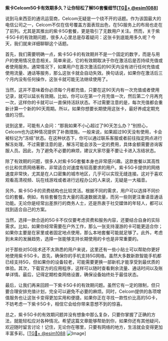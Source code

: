**紫卡Celcom5G卡有效期多久？让你轻松了解5G套餐细节[[TG💪+ @esim1088](https://t.me/s/esim1088)]**

说到马来西亚的通讯运营商，Celcom无疑是一个绕不开的话题。作为该国最大的电信公司之一，Celcom不仅在信号覆盖方面表现出色，在5G服务上的布局也走在了前列。尤其是其推出的紫卡5G套餐，更是吸引了无数用户关注。然而，关于紫卡5G卡的有效期问题，很多人心里总是存着疑问：这张卡到底能用多久呢？今天，我们就来详细聊聊这个话题。

首先，我们需要明确一点，紫卡5G卡的有效期并不是一个固定的数字，而是与用户的使用情况息息相关。简单来说，它的有效期取决于你在激活后是否持续充值或者使用服务。通常情况下，如果用户在首次激活后的90天内没有进行任何充值或使用流量、通话等服务，那么这张卡就会自动失效。换句话说，如果你在激活后三个月内没有任何操作，这张卡就可能无法继续使用了。

当然，这并不意味着你必须每个月都充值，只要在这90天内有一次充值或者使用记录，就可以延长有效期。比如，你可以在第一个月充值一次，然后第二个月再充一次，这样你的卡就可以一直保持活跃状态。不过需要注意的是，每次充值都会重新计算一个新的90天周期。所以，如果你想要长期使用这张卡，最好养成定期充值的习惯。

说到这里，可能有人会问：“那我如果不小心超过了90天怎么办？”别担心，Celcom也为这种情况提供了补救措施。一般来说，如果超过90天没有使用，卡会被标记为“冻结”状态。在这种状态下，你可以通过联系客服或者前往指定网点进行解冻处理。不过需要注意的是，解冻可能会涉及一定的费用，具体金额需要咨询客服人员。因此，为了避免不必要的麻烦，建议大家尽量不要让卡进入冻结状态。

除了有效期的问题，很多人对紫卡5G套餐本身也非常感兴趣。这款套餐以其高性价比和优质网络著称，非常适合对速度有较高要求的用户。紫卡5G卡提供的网络速度非常快，尤其是在人口密集的城市地区，几乎可以实现无缝连接。这对于喜欢观看高清视频、玩在线游戏或者进行远程办公的人来说，无疑是一大福音。

另外，紫卡5G卡的资费结构也比较灵活。根据不同的需求，用户可以选择不同价位的套餐。例如，有些套餐包含大量的高速数据流量，而另一些则更注重语音通话功能。无论你是经常出差旅行的商务人士，还是热衷于社交媒体的年轻人，都可以找到适合自己的方案。

当然，选择一款合适的5G卡不仅仅要考虑资费和服务内容，还要结合自身的实际需求。比如，如果你经常需要在户外工作，那么一张支持漫游的卡可能更适合你；如果你主要是在家里或者固定地点使用，那么本地套餐可能就足够了。此外，考虑到未来的发展趋势，选择一张能够支持长期使用的卡也是非常重要的。

对于那些对5G技术还不太熟悉的用户来说，这里还有一些小贴士可以帮助你更好地使用紫卡5G卡。首先，确保你的手机支持5G网络。虽然大多数新款智能手机都已经支持5G，但如果你的设备较老，可能需要更换一部新机才能享受到最优质的体验。其次，下载官方的应用程序，这样可以随时查看剩余流量、通话时间以及账单详情。最后，记得定期检查网络设置，确保设备始终处于最佳状态。

最后，让我们再来回顾一下紫卡5G卡的有效期问题。虽然它有一定的限制，但只要合理安排充值计划，完全可以避免不必要的麻烦。同时，Celcom提供的各项增值服务也让这张卡变得更加实用和便捷。如果你正在寻找一款性价比高的5G卡，不妨考虑一下紫卡5G卡，相信它会给你带来意想不到的惊喜。

总之，紫卡5G卡的有效期问题并没有想象中那么复杂，只要你掌握了正确的方法，就能轻松应对各种情况。希望这篇文章能够帮助到你，如果你还有其他疑问，欢迎随时留言讨论！记住，无论你在哪里，只要有网络的地方，生活就会变得更加丰富多彩。[[TG💪+ @esim1088](https://t.me/s/esim1088) ![Image](https://i.postimg.cc/4NQfJmqS/Snipaste-2025-05-13-00-14-12.png)]